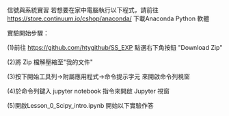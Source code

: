 信號與系統實習
若想要在家中電腦執行以下程式，請前往 https://store.continuum.io/cshop/anaconda/ 下載Anaconda Python 軟體

實驗開始步驟：

(1)前往 https://github.com/htygithub/SS_EXP 點選右下角按鈕 "Download Zip"

(2)將 Zip 檔解壓縮至"我的文件"

(3)按下開始工具列->附屬應用程式->命令提示字元 來開啟命令列視窗

(4)於命令列鍵入 jupyter notebook 指令來開啟 Jupyter 視窗

(5)開啟Lesson_0_Scipy_intro.ipynb 開始以下實驗作答
